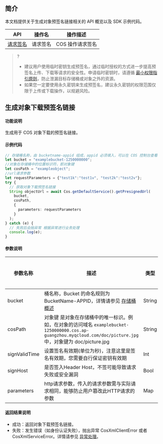 ## 简介

本文档提供关于生成对象预签名链接相关的 API 概览以及 SDK 示例代码。

| API                                                          | 操作名         | 操作描述                                  |
| ------------------------------------------------------------ | -------------- | ----------------------------------------- |
| [请求签名](https://cloud.tencent.com/document/product/436/7778) | 请求签名   | COS 操作请求签名 |

>?
> - 建议用户使用临时密钥生成预签名，通过临时授权的方式进一步提高预签名上传、下载等请求的安全性。申请临时密钥时，请遵循 [最小权限指引原则](https://cloud.tencent.com/document/product/436/38618)，防止泄漏目标存储桶或对象之外的资源。
> - 如果您一定要使用永久密钥来生成预签名，建议永久密钥的权限范围仅限于上传或下载操作，以规避风险。
> 

## 生成对象下载预签名链接

#### 功能说明

生成用于 COS 对象下载的预签名链接。

#### 示例代码

```ts
// 存储桶名称，由 bucketname-appid 组成，appid 必须填入，可以在 COS 控制台查看存储桶名称。 https://console.cloud.tencent.com/cos5/bucket
let bucket = "examplebucket-1250000000";
//对象在存储桶中的位置标识符，即对象键
let cosPath = "exampleobject";
//url请求参数
let requestParameters = {"test1k":"test1v", "test2k":"test2v"};
try {
  // 获取对象下载预签名链接
  String objectUrl = await Cos.getDefaultService().getPresignedUrl(
    bucket, 
    cosPath, 
    {
      parameters: requestParameters
    }
  );
} catch (e) {
  // 失败后会抛异常 根据异常进行业务处理
  console.log(e);
}
```

#### 参数说明

| 参数名称   | 描述                                                         | 类型   | 是否必选 |
| ---------- | ------------------------------------------------------------ | ------ | ------ |
| bucket | 桶名称，Bucket 的命名规则为 BucketName-APPID，详情请参见 [存储桶概述](https://cloud.tencent.com/document/product/436/13312) | String | 是 |
| cosPath | 对象键 是对象在存储桶中的唯一标识。例如，在对象的访问域名 `examplebucket-1250000000.cos.ap-guangzhou.myqcloud.com/doc/picture.jpg `中，对象键为 doc/picture.jpg | String | 是 |
| signValidTime | 设置签名有效期(单位为秒)，注意这里是签名有效期，您需要自行保证密钥有效期 | Int | 否 |
| signHost | 是否签入Header Host，不签可能导致请求失败或安全漏洞 | Bool | 否 |
| parameters | http请求参数，传入的请求参数需与实际请求相同，能够防止用户篡改此HTTP请求的参数 | Map | 否 |

#### 返回结果说明

- 成功：返回对象下载预签名链接。
- 失败：发生错误（如身份认证失败），抛出异常 CosXmlClientError 或者 CosXmlServiceError。详情请参见 [异常处理](https://cloud.tencent.com/document/product/436/86501)。
